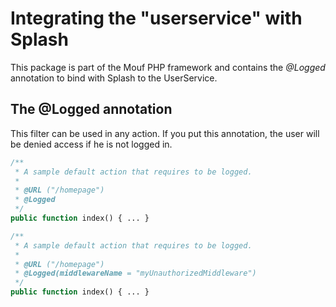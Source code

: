 Integrating the "userservice" with Splash
=========================================

This package is part of the Mouf PHP framework and contains the *@Logged* annotation to bind with Splash to the UserService.

The <b>@Logged</b> annotation
-----------------------------

This filter can be used in any action. If you put this annotation, the user will be denied access
if he is not logged in.

```php
/**
 * A sample default action that requires to be logged.
 *
 * @URL ("/homepage")
 * @Logged
 */
public function index() { ... }
```



```php
/**
 * A sample default action that requires to be logged.
 *
 * @URL ("/homepage")
 * @Logged(middlewareName = "myUnauthorizedMiddleware")
 */
public function index() { ... }
```
